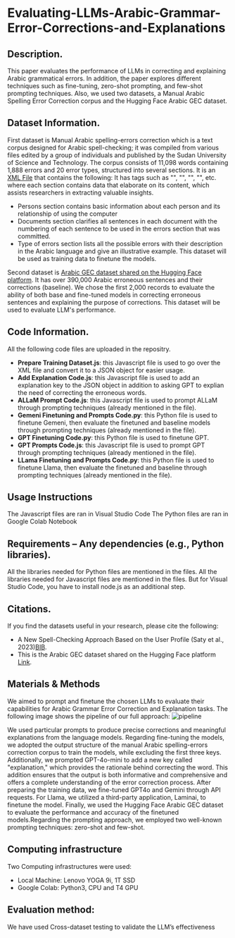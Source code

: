 # Evaluating-LLMs-Arabic-Grammar-Error-Corrections-and-Explanations

##	Description.
This paper evaluates the performance of LLMs in correcting and explaining Arabic grammatical errors. In addition, the paper explores different techniques such as fine-tuning, zero-shot prompting, and few-shot prompting techniques. Also, we used two datasets, a Manual Arabic Spelling Error Correction corpus and the Hugging Face Arabic GEC dataset. 

##	Dataset Information.
First dataset is Manual Arabic spelling-errors correction which is a text corpus designed for Arabic spell-checking; it was compiled from various files edited by a group of individuals and published by the Sudan University of Science and Technology. The corpus consists of 11,098 words containing 1,888 errors and 20 error types, structured into several sections. It is an [XML File](https://lindat.mff.cuni.cz/repository/xmlui/handle/11372/LRT-4763) that contains the following:
It has tags such as "<persons>", "<documents>", "<errorType>", "<errorWord>", etc. where each section contains data that elaborate on its content, which assists researchers in extracting valuable insights.
- Persons section contains basic information about each person and its relationship of using the computer
- Documents section clarifies all sentences in each document with the numbering of each sentence to be used in the errors section that was committed.
- Type of errors section lists all the possible errors with their description in the Arabic language and give an illustrative example.
This dataset will be used as training data to finetune the models.

Second dataset is [Arabic GEC dataset shared on the Hugging Face platform](https://huggingface.co/datasets/s3h/arabic-grammar-corrections). It has over 390,000 Arabic erroneous sentences and their corrections (baseline). We chose the first 2,000 records to evaluate the ability of both base and fine-tuned models in correcting erroneous sentences and explaining the purpose of corrections.
This dataset will be used to evaluate LLM's performance.

##	Code Information.
All the following code files are uploaded in the repositry.

- **Prepare Training Dataset.js**: this Javascript file is used to go over the XML file and convert it to a JSON object for easier usage.
- **Add Explanation Code.js**: this Javascript file is used to add an explanation key to the JSON object in addition to asking GPT to explian the need of correcting the erroneous words.    
- **ALLaM Prompt Code.js**: this Javascript file is used to prompt ALLaM through prompting techniques (already mentioned in the file).
- **Gemeni Finetuning and Prompts Code.py**: this Python file is used to finetune Gemeni, then evaluate the finetuned and baseline models through prompting techniques (already mentioned in the file).
- **GPT Finetuning Code.py**: this Python file is used to finetune GPT.
- **GPT Prompts Code.js**: this Javascript file is used to prompt GPT through prompting techniques (already mentioned in the file).
- **LLama Finetuning and Prompts Code.py**: this Python file is used to finetune Llama, then evaluate the finetuned and baseline through prompting techniques (already mentioned in the file).

##	Usage Instructions
The Javascript files are ran in Visual Studio Code
The Python files are ran in Google Colab Notebook

##	Requirements – Any dependencies (e.g., Python libraries).
All the libraries needed for Python files are mentioned in the files.
All the libraries needed for Javascript files are mentioned in the files. But for Visual Studio Code, you have to install node.js as an additional step. 

##	Citations.
If you find the datasets useful in your research, please cite the following:
- A New Spell-Checking Approach Based on the User Profile (Saty et al., 2023)[BIB]([https://huggingface.co/datasets/s3h/arabic-grammar-corrections](https://scholar.googleusercontent.com/scholar.bib?q=info:Tu6u_2dtZw4J:scholar.google.com/&output=citation&scisdr=CgL3yDWZEI2omfxL_3Y:AAZF9b8AAAAAaEFN53bahu94zWIyrMPRYo9uElI&scisig=AAZF9b8AAAAAaEFN55oo7dcPC76yjm1vlL3C23Q&scisf=4&ct=citation&cd=-1&hl=en)).
- This is the Arabic GEC dataset shared on the Hugging Face platform [Link](https://huggingface.co/datasets/s3h/arabic-grammar-corrections).

##	Materials & Methods
We aimed to prompt and finetune the chosen LLMs to evaluate their capabilities for Arabic Grammar Error Correction and Explanation tasks. The following image shows the pipeline of our full approach:
![pipeline](https://github.com/user-attachments/assets/97e9cba3-5799-4fc8-b3ec-8dcb6fe8dc26)

We used particular prompts to produce precise corrections and meaningful explanations from the language models. Regarding fine-tuning the models, we adopted the output structure of the manual Arabic spelling-errors correction corpus to train the models, while excluding the first three keys. Additionally, we prompted GPT-4o-mini to add a new key called "explanation," which provides the rationale behind correcting the word. This addition ensures that the output is both informative and comprehensive and offers a complete understanding of the error correction process. After preparing the training data, we fine-tuned GPT4o and Gemini through API requests. For Llama, we utilized a third-party application, Laminai, to finetune the model. Finally, we used the Hugging Face Arabic GEC dataset to evaluate the performance and accuracy of the finetuned models.Regarding the prompting approach, we employed two well-known prompting techniques: zero-shot and few-shot.

##	Computing infrastructure
Two Computing infrastructures were used:
- Local Machine: Lenovo YOGA 9i, 1T SSD
- Google Colab: Python3, CPU and T4 GPU

##	Evaluation method: 
We have used Cross-dataset testing to validate the LLM’s effectiveness
